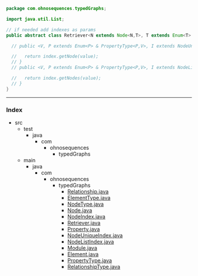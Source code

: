 
```java
package com.ohnosequences.typedGraphs;

import java.util.List;

// if needed add indexes as params
public abstract class Retriever<N extends Node<N,T>, T extends Enum<T> & NodeType<N,T>> {

  // public <V, P extends Enum<P> & PropertyType<P,V>, I extends NodeUniqueIndex<N,T,P,V>> N getNodeFrom(I index, V value) { 

  //   return index.getNode(value); 
  // }
  // public <V, P extends Enum<P> & PropertyType<P,V>, I extends NodeListIndex<N,T,P,V>> List<? extends N> getNodesFrom(I index, V value) {

  //   return index.getNodes(value);
  // }
}
```


------

### Index

+ src
  + test
    + java
      + com
        + ohnosequences
          + typedGraphs
  + main
    + java
      + com
        + ohnosequences
          + typedGraphs
            + [Relationship.java][main/java/com/ohnosequences/typedGraphs/Relationship.java]
            + [ElementType.java][main/java/com/ohnosequences/typedGraphs/ElementType.java]
            + [NodeType.java][main/java/com/ohnosequences/typedGraphs/NodeType.java]
            + [Node.java][main/java/com/ohnosequences/typedGraphs/Node.java]
            + [NodeIndex.java][main/java/com/ohnosequences/typedGraphs/NodeIndex.java]
            + [Retriever.java][main/java/com/ohnosequences/typedGraphs/Retriever.java]
            + [Property.java][main/java/com/ohnosequences/typedGraphs/Property.java]
            + [NodeUniqueIndex.java][main/java/com/ohnosequences/typedGraphs/NodeUniqueIndex.java]
            + [NodeListIndex.java][main/java/com/ohnosequences/typedGraphs/NodeListIndex.java]
            + [Module.java][main/java/com/ohnosequences/typedGraphs/Module.java]
            + [Element.java][main/java/com/ohnosequences/typedGraphs/Element.java]
            + [PropertyType.java][main/java/com/ohnosequences/typedGraphs/PropertyType.java]
            + [RelationshipType.java][main/java/com/ohnosequences/typedGraphs/RelationshipType.java]

[main/java/com/ohnosequences/typedGraphs/Relationship.java]: Relationship.java.md
[main/java/com/ohnosequences/typedGraphs/ElementType.java]: ElementType.java.md
[main/java/com/ohnosequences/typedGraphs/NodeType.java]: NodeType.java.md
[main/java/com/ohnosequences/typedGraphs/Node.java]: Node.java.md
[main/java/com/ohnosequences/typedGraphs/NodeIndex.java]: NodeIndex.java.md
[main/java/com/ohnosequences/typedGraphs/Retriever.java]: Retriever.java.md
[main/java/com/ohnosequences/typedGraphs/Property.java]: Property.java.md
[main/java/com/ohnosequences/typedGraphs/NodeUniqueIndex.java]: NodeUniqueIndex.java.md
[main/java/com/ohnosequences/typedGraphs/NodeListIndex.java]: NodeListIndex.java.md
[main/java/com/ohnosequences/typedGraphs/Module.java]: Module.java.md
[main/java/com/ohnosequences/typedGraphs/Element.java]: Element.java.md
[main/java/com/ohnosequences/typedGraphs/PropertyType.java]: PropertyType.java.md
[main/java/com/ohnosequences/typedGraphs/RelationshipType.java]: RelationshipType.java.md